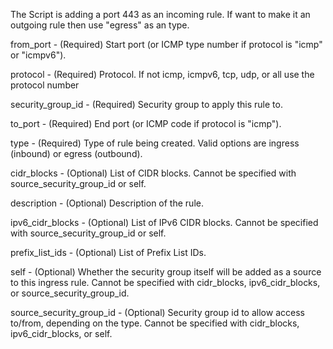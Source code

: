 The Script is adding a port 443 as an incoming rule. If want to make it an outgoing rule then use "egress" as an type.

from_port - (Required) Start port (or ICMP type number if protocol is "icmp" or "icmpv6").

protocol - (Required) Protocol. If not icmp, icmpv6, tcp, udp, or all use the protocol number

security_group_id - (Required) Security group to apply this rule to.

to_port - (Required) End port (or ICMP code if protocol is "icmp").

type - (Required) Type of rule being created. Valid options are ingress (inbound) or egress (outbound).

cidr_blocks - (Optional) List of CIDR blocks. Cannot be specified with source_security_group_id or self.

description - (Optional) Description of the rule.

ipv6_cidr_blocks - (Optional) List of IPv6 CIDR blocks. Cannot be specified with source_security_group_id or self.

prefix_list_ids - (Optional) List of Prefix List IDs.

self - (Optional) Whether the security group itself will be added as a source to this ingress rule. Cannot be specified with cidr_blocks, ipv6_cidr_blocks, or source_security_group_id.

source_security_group_id - (Optional) Security group id to allow access to/from, depending on the type. Cannot be specified with cidr_blocks, ipv6_cidr_blocks, or self.

